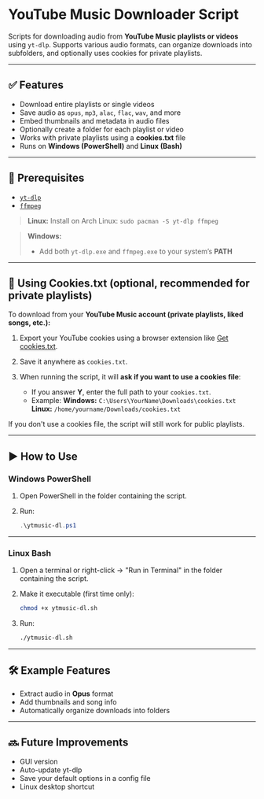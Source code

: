 # YouTube Music Downloader Script

Scripts for downloading audio from **YouTube Music playlists or videos** using `yt-dlp`.
Supports various audio formats, can organize downloads into subfolders, and optionally uses cookies for private playlists.

---

## ✅ Features

* Download entire playlists or single videos
* Save audio as `opus`, `mp3`, `alac`, `flac`, `wav`, and more
* Embed thumbnails and metadata in audio files
* Optionally create a folder for each playlist or video
* Works with private playlists using a **cookies.txt** file
* Runs on **Windows (PowerShell)** and **Linux (Bash)**

---

## 🔧 Prerequisites

* [`yt-dlp`](https://github.com/yt-dlp/yt-dlp#installation)
* [`ffmpeg`](https://ffmpeg.org/)

> **Linux:**
> Install on Arch Linux:
> `sudo pacman -S yt-dlp ffmpeg`

> **Windows:**
>
> * Add both `yt-dlp.exe` and `ffmpeg.exe` to your system’s **PATH**

---

## 🍪 Using Cookies.txt (optional, recommended for private playlists)

To download from your **YouTube Music account (private playlists, liked songs, etc.):**

1. Export your YouTube cookies using a browser extension like [Get cookies.txt](https://chrome.google.com/webstore/detail/get-cookiestxt/).
2. Save it anywhere as `cookies.txt`.
3. When running the script, it will **ask if you want to use a cookies file**:

   * If you answer **Y**, enter the full path to your `cookies.txt`.
   * Example:
     **Windows:** `C:\Users\YourName\Downloads\cookies.txt`
     **Linux:** `/home/yourname/Downloads/cookies.txt`

If you don't use a cookies file, the script will still work for public playlists.

---

## ▶️ How to Use

### Windows PowerShell

1. Open PowerShell in the folder containing the script.
2. Run:

   ```powershell
   .\ytmusic-dl.ps1
   ```

---

### Linux Bash

1. Open a terminal or right-click → "Run in Terminal" in the folder containing the script.
2. Make it executable (first time only):

   ```bash
   chmod +x ytmusic-dl.sh
   ```
3. Run:

   ```bash
   ./ytmusic-dl.sh
   ```

---

## 🛠 Example Features

* Extract audio in **Opus** format
* Add thumbnails and song info
* Automatically organize downloads into folders

---

## 🔜 Future Improvements

* GUI version
* Auto-update yt-dlp
* Save your default options in a config file
* Linux desktop shortcut
